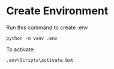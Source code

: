 # Create Environment

Run this command to create .env

```
python -m venv .env
```

To activate:

```
.env\Scripts\activate.bat
```
